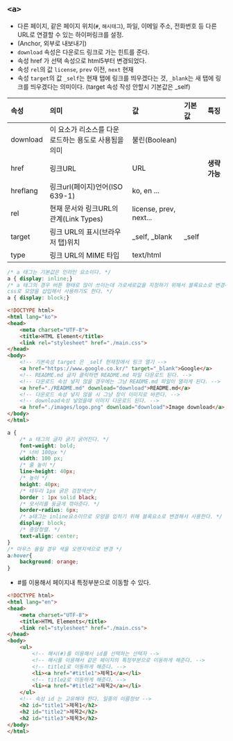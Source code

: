 ## ```<a>```

- 다른 페이지, 같은 페이지 위치(```#```, ```해시태그```), 파일, 이메일 주소, 전화번호 등 다른 URL로 연결할 수 있는 하이퍼링크를 설정.
- (Anchor, 외부로 내보내기)
- ```download``` 속성은 다운로드 링크로 가는 힌트를 준다. 
- 속성 href 가 선택 속성으로 html5부터 변경되었다.
- 속성 ```rel```의 값 ```license```, ```prev``` 이전, ```next``` 현재
- 속성 ```target```의 값 ```_self```는 현재 탭에 링크를 띄우겠다는 것, ```_blank```는 새 탭에 링크를 띄우겠다는 의미이다.
 (target 속성 작성 안할시 기본값은 _self)


|속성|의미|값|기본값|특징|
|:--|:--|:--|:--|:--|
|download|이 요소가 리소스를 다운로드하는 용도로 사용됨을 의미|불린(Boolean)|||
|href|링크URL|URL||**생략 가능**|
|hreflang|링크url(페이지)언어(ISO 639-1)|ko, en ...|||
|rel|현재 문서와 링크URL의 관계(Link Types)|license, prev, next...|||
|target|링크 URL의 표시(브라우저 탭)위치|_self, _blank| _self||
|type|링크 URL의 MIME 타입|text/html|||

```css
/* a 태그는 기본값은 인라인 요소이다. */
a { display: inline;}
/* a 태그의 경우 버튼 형태로 많이 쓰이는데 가로세로값을 지정하기 위해서 블록요소로 변경해서
css로 모양을 삽입해서 사용하기도 한다. */
a { display: block;}
```

```html
<!DOCTYPE html>
<html lang="ko">
<head>
    <meta charset="UTF-8">
    <title>HTML Element</title>
    <link rel="stylesheet" href="./main.css">
</head>
<body>
    <!-- 기본속성 target 은 _self 현재창에서 링크 열기 -->
    <a href="https://www.google.co.kr/" target="_blank">Google</a>
    <!-- README.md 글자 클릭하면 README.md 파일 다운로드 된다. -->
    <!-- 다운로드 속성 넣지 않을 경우에는 그냥 README.md 파일이 열리게 된다. -->
    <a href="./README.md" download="download">README.md</a>
    <!-- 다운로드 속성 넣지 않을 시 그냥 창이 이미지로 바뀐다. -->
    <!-- download속성 넣었을때 이미지 다운로드 된다. -->
    <a href="./images/logo.png" download="download">Image download</a>
</body>
</html>
```
```css
a {
    /* a 태그의 글자 굵기 굵어진다. */
    font-weight: bold;
    /* 너비 100px */
    width: 100 px;
    /* 줄 높이 */
    line-height: 40px;
    /* 높이 */
    height: 40px;
    /* 테두리 1px 굵은 검정색선*/
    border : 1px solid black;
    /* 모서리를 둥글게 깎아준다. */
    border-radius: 6px;
    /* a태그는 inline요소이므로 모양을 입히기 위해 블록요소로 변경해서 사용한다. */
    display: block;
    /* 중앙정렬. */
    text-align: center;
}
/* 마우스 올릴 경우 색을 오렌지색으로 변경 */
a:hover{
    background: orange;
}
```

- \#를 이용해서 페이지내 특정부분으로 이동할 수 있다.
```html
<!DOCTYPE html>
<html lang="en">
<head>
    <meta charset="UTF-8">
    <title>HTML Elements</title>
    <link rel="stylesheet" href="./main.css">
</head>
<body>
    <ul>
        <!-- 해시(#)를 이용해서 id를 선택하는 선택자 -->
        <!-- 해시를 이용해서 같은 페이지의 특정부분으로 이동하게 해준다. -->
        <!-- title1로 이동하게 해준다. -->
        <li><a href="#title1">제목1</a></li>
        <!-- title2로 이동하게 해준다. -->
        <li><a href="#title2">제목2</a></li>
    </ul>
    <!-- 속성 id 는 고유해야 한다. 일종의 이름정보 -->
    <h2 id="title1">제목1</h2>
    <h2 id="title2">제목2</h2>
    <h2 id="title3">제목3</h2>
</body>
</html>
```